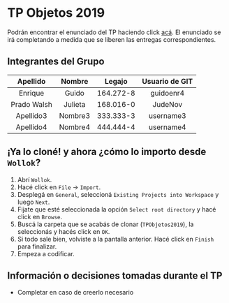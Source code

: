 # TP Objetos 2019

Podrán encontrar el enunciado del TP haciendo click [acá](https://docs.google.com/document/d/1RopwL1TheW-G64PcTc2yzwk_7kWnm_FrxusCYAK7ROs/edit?usp=sharing). El enunciado se irá completando a medida que se liberen las entregas correspondientes.


## Integrantes del Grupo

| Apellido           | Nombre             | Legajo         | Usuario de GIT |
|:------------------:|:------------------:|:--------------:|:--------------:|
| Enrique            | Guido              | 164.272-8      | guidoenr4   |
| Prado Walsh        | Julieta            | 168.016-0      | JudeNov     |
| Apellido3          | Nombre3            | 333.333-3      | username3      |
| Apellido4          | Nombre4            | 444.444-4      | username4      |

## ¡Ya lo cloné! y ahora ¿cómo lo importo desde `Wollok`?

1. Abrí `Wollok`.
1. Hacé click en `File` -> `Import`.
1. Desplegá en `General`, seleccioná `Existing Projects into Workspace` y luego `Next`.
1. Fijate que esté seleccionada la opción `Select root directory` y hacé click en `Browse`.
1. Buscá la carpeta que se acabás de clonar (`TPObjetos2019`), la seleccionás y hacés click en `OK`.
1. Si todo sale bien, volviste a la pantalla anterior. Hacé click en `Finish` para finalizar.
1. Empeza a codificar.

## Información o decisiones tomadas durante el TP

* Completar en caso de creerlo necesario

